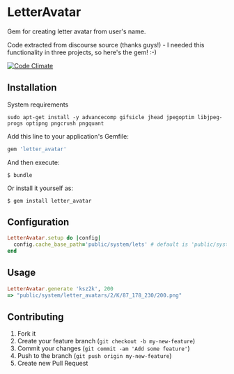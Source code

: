 # LetterAvatar

Gem for creating letter avatar from user's name.

Code extracted from discourse source (thanks guys!) - I needed this functionality in three projects, so here's the gem! :-)

[![Code Climate](https://codeclimate.com/github/ksz2k/letter_avatar/badges/gpa.svg)](https://codeclimate.com/github/ksz2k/letter_avatar)

## Installation

System requirements

    sudo apt-get install -y advancecomp gifsicle jhead jpegoptim libjpeg-progs optipng pngcrush pngquant

Add this line to your application's Gemfile:

```ruby
gem 'letter_avatar'
```

And then execute:

    $ bundle

Or install it yourself as:

    $ gem install letter_avatar

## Configuration

```ruby
LetterAvatar.setup do |config|
  config.cache_base_path='public/system/lets' # default is 'public/system'
end
```

## Usage

```ruby
LetterAvatar.generate 'ksz2k', 200
=> "public/system/letter_avatars/2/K/87_178_230/200.png"
```

## Contributing

1. Fork it
2. Create your feature branch (`git checkout -b my-new-feature`)
3. Commit your changes (`git commit -am 'Add some feature'`)
4. Push to the branch (`git push origin my-new-feature`)
5. Create new Pull Request
